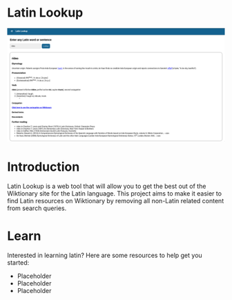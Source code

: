 # Latin Lookup
![Latin Lookup Screenshot](main.png)

# Introduction
Latin Lookup is a web tool that will allow you to get the best out of the Wiktionary site for the Latin language. This project aims to make it easier to find Latin resources on Wiktionary by removing all non-Latin related content from search queries.

# Learn
Interested in learning latin? Here are some resources to help get you started:
- Placeholder
- Placeholder
- Placeholder
